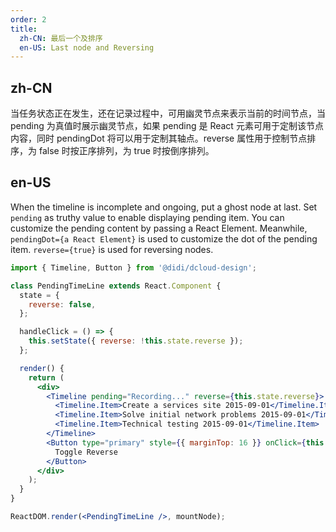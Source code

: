 ```yaml
---
order: 2
title:
  zh-CN: 最后一个及排序
  en-US: Last node and Reversing
---
```


## zh-CN

当任务状态正在发生，还在记录过程中，可用幽灵节点来表示当前的时间节点，当 pending 为真值时展示幽灵节点，如果 pending 是 React 元素可用于定制该节点内容，同时 pendingDot 将可以用于定制其轴点。reverse 属性用于控制节点排序，为 false 时按正序排列，为 true 时按倒序排列。

## en-US

When the timeline is incomplete and ongoing, put a ghost node at last. Set `pending` as truthy value to enable displaying pending item. You can customize the pending content by passing a React Element. Meanwhile, `pendingDot={a React Element}` is used to customize the dot of the pending item. `reverse={true}` is used for reversing nodes.

```jsx
import { Timeline, Button } from '@didi/dcloud-design';

class PendingTimeLine extends React.Component {
  state = {
    reverse: false,
  };

  handleClick = () => {
    this.setState({ reverse: !this.state.reverse });
  };

  render() {
    return (
      <div>
        <Timeline pending="Recording..." reverse={this.state.reverse}>
          <Timeline.Item>Create a services site 2015-09-01</Timeline.Item>
          <Timeline.Item>Solve initial network problems 2015-09-01</Timeline.Item>
          <Timeline.Item>Technical testing 2015-09-01</Timeline.Item>
        </Timeline>
        <Button type="primary" style={{ marginTop: 16 }} onClick={this.handleClick}>
          Toggle Reverse
        </Button>
      </div>
    );
  }
}

ReactDOM.render(<PendingTimeLine />, mountNode);
```
